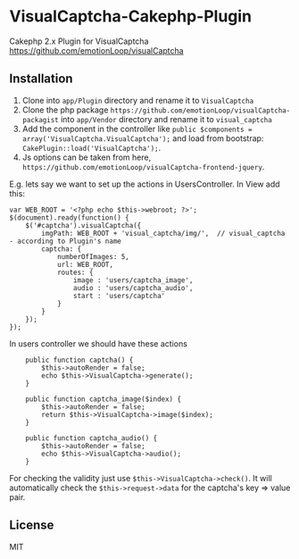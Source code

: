 # VisualCaptcha-Cakephp-Plugin
Cakephp 2.x Plugin for VisualCaptcha https://github.com/emotionLoop/visualCaptcha


## Installation
1. Clone into `app/Plugin` directory and rename it to `VisualCaptcha`
2. Clone the php package `https://github.com/emotionLoop/visualCaptcha-packagist` into `app/Vendor` directory and rename it to `visual_captcha`
3. Add the component in the controller like `public $components = array('VisualCaptcha.VisualCaptcha');` and load from bootstrap: `CakePlugin::load('VisualCaptcha');`.
4. Js options can be taken from here, `https://github.com/emotionLoop/visualCaptcha-frontend-jquery`. 

E.g. lets say we want to set up the actions in UsersController. In View add this:

```
var WEB_ROOT = '<?php echo $this->webroot; ?>';
$(document).ready(function() {
    $('#captcha').visualCaptcha({
        imgPath: WEB_ROOT + 'visual_captcha/img/',  // visual_captcha - according to Plugin's name
        captcha: {
            numberOfImages: 5,
            url: WEB_ROOT,
            routes: {
            	image : 'users/captcha_image',
            	audio : 'users/captcha_audio',
		       	start : 'users/captcha'
            }
        }
    });
});
```

In users controller we should have these actions

```
	public function captcha() {
		$this->autoRender = false;
		echo $this->VisualCaptcha->generate();
    }

	public function captcha_image($index) {
		$this->autoRender = false;
		return $this->VisualCaptcha->image($index);
    }
	
	public function captcha_audio() {
		$this->autoRender = false;
		echo $this->VisualCaptcha->audio();
    }
```


For checking the validity just use `$this->VisualCaptcha->check()`. It will automatically check the `$this->request->data` for the captcha's key => value pair.

## License

MIT

